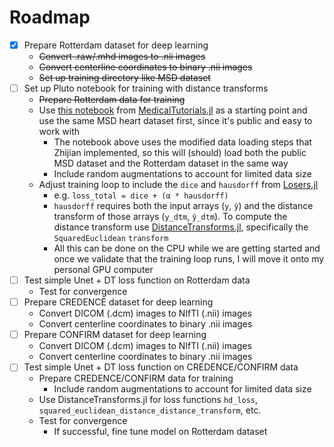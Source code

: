 # Roadmap

- [x] Prepare Rotterdam dataset for deep learning
  * ~~Convert .raw/.mhd images to .nii images~~
  * ~~Convert centerline coordinates to binary .nii images~~
  * ~~Set up training directory like MSD dataset~~
- [ ] Set up Pluto notebook for training with distance transforms
  * ~~Prepare Rotterdam data for training~~
  * Use [this notebook](https://github.com/Dale-Black/MedicalTutorials.jl/blob/master/src/3D_Segmentation/Heart/explicit_heart.jl) from [MedicalTutorials.jl](https://github.com/Dale-Black/MedicalTutorials.jl) as a starting point and use the same MSD heart dataset first, since it's public and easy to work with
    * The notebook above uses the modified data loading steps that Zhijian implemented, so this will (should) load both the public MSD dataset and the Rotterdam dataset in the same way
    * Include random augmentations to account for limited data size
  * Adjust training loop to include the `dice` and `hausdorff` from [Losers.jl](https://github.com/Dale-Black/Losers.jl)
    * e.g. `loss_total = dice + (α * hausdorff)`
    * `hausdorff` requires both the input arrays (`y`, `ŷ`) and the distance transform of those arrays (`y_dtm`, `ŷ_dtm`). To compute the distance transform use [DistanceTransforms.jl](https://github.com/Dale-Black/DistanceTransforms.jl), specifically the `SquaredEuclidean` `transform`
    * All this can be done on the CPU while we are getting started and once we validate that the training loop runs, I will move it onto my personal GPU computer
- [ ] Test simple Unet + DT loss function on Rotterdam data
  * Test for convergence
- [ ] Prepare CREDENCE dataset for deep learning
  * Convert DICOM (.dcm) images to NIfTI (.nii) images
  * Convert centerline coordinates to binary .nii images
- [ ] Prepare CONFIRM dataset for deep learning
  * Convert DICOM (.dcm) images to NIfTI (.nii) images
  * Convert centerline coordinates to binary .nii images
- [ ] Test simple Unet + DT loss function on CREDENCE/CONFIRM data
  * Prepare CREDENCE/CONFIRM data for training
    * Include random augmentations to account for limited data size
  * Use DistanceTransforms.jl for loss functions `hd_loss`, `squared_euclidean_distance_distance_transform`, etc.
  * Test for convergence
    * If successful, fine tune model on Rotterdam dataset
